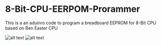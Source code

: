 # 8-Bit-CPU-EERPOM-Prorammer
This is a an aduinro code to program a breadboard EEPROM for 8-Bit CPU based on Ben Easter CPU 


![alt text](https://github.com/HA4ever37/8-Bit-CPU-EERPOM-Prorammer/blob/master/IMG_20191224_224308.jpg)
![alt text](https://github.com/HA4ever37/8-Bit-CPU-EERPOM-Prorammer/blob/master/IMG_20200111_134529.jpg)
